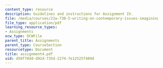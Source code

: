 ```yaml
---
content_type: resource
description: Guidelines and instructions for Assignment IV.
file: /media/courses/21w-730-5-writing-on-contemporary-issues-imagining-the-future-fall-2007/d50f70ddd92d735d22747e12525f489d_assignment4.pdf
file_type: application/pdf
learning_resource_types:
- Assignments
ocw_type: OCWFile
parent_title: Assignments
parent_type: CourseSection
resourcetype: Document
title: assignment4.pdf
uid: d50f70dd-d92d-735d-2274-7e12525f489d
---
```

